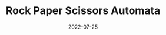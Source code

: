---
date: "2022-07-25"
draft: false
excerpt: ""
subtitle: ""
title: Rock Paper Scissors Automata
weight: 1
---